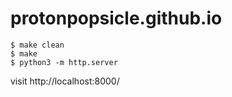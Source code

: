 protonpopsicle.github.io
========================

```
$ make clean
$ make
$ python3 -m http.server
```

visit http://localhost:8000/
